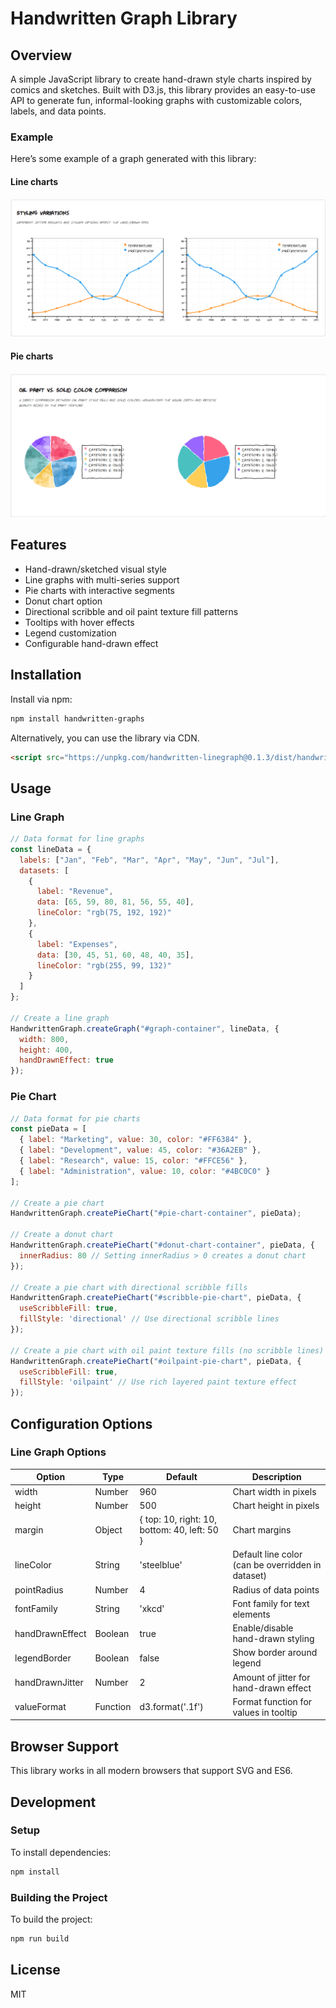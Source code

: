 # Handwritten Graph Library

## Overview

A simple JavaScript library to create hand-drawn style charts inspired by comics and sketches. Built with D3.js, this library provides an easy-to-use API to generate fun, informal-looking graphs with customizable colors, labels, and data points.

### Example

Here’s some example of a graph generated with this library:

#### Line charts

![Example Handwritten Graph](docs/line-min.png)

#### Pie charts

![Example Handwritten Graph](docs/pie-min.png)

## Features

- Hand-drawn/sketched visual style
- Line graphs with multi-series support
- Pie charts with interactive segments
- Donut chart option
- Directional scribble and oil paint texture fill patterns
- Tooltips with hover effects
- Legend customization
- Configurable hand-drawn effect

## Installation

Install via npm:

```bash
npm install handwritten-graphs
```

Alternatively, you can use the library via CDN.

```html
<script src="https://unpkg.com/handwritten-linegraph@0.1.3/dist/handwritten-graph.js"></script>
```

## Usage

### Line Graph

```javascript
// Data format for line graphs
const lineData = {
  labels: ["Jan", "Feb", "Mar", "Apr", "May", "Jun", "Jul"],
  datasets: [
    {
      label: "Revenue",
      data: [65, 59, 80, 81, 56, 55, 40],
      lineColor: "rgb(75, 192, 192)"
    },
    {
      label: "Expenses",
      data: [30, 45, 51, 60, 48, 40, 35],
      lineColor: "rgb(255, 99, 132)"
    }
  ]
};

// Create a line graph
HandwrittenGraph.createGraph("#graph-container", lineData, {
  width: 800,
  height: 400,
  handDrawnEffect: true
});
```

### Pie Chart

```javascript
// Data format for pie charts
const pieData = [
  { label: "Marketing", value: 30, color: "#FF6384" },
  { label: "Development", value: 45, color: "#36A2EB" },
  { label: "Research", value: 15, color: "#FFCE56" },
  { label: "Administration", value: 10, color: "#4BC0C0" }
];

// Create a pie chart
HandwrittenGraph.createPieChart("#pie-chart-container", pieData);

// Create a donut chart
HandwrittenGraph.createPieChart("#donut-chart-container", pieData, {
  innerRadius: 80 // Setting innerRadius > 0 creates a donut chart
});

// Create a pie chart with directional scribble fills
HandwrittenGraph.createPieChart("#scribble-pie-chart", pieData, {
  useScribbleFill: true,
  fillStyle: 'directional' // Use directional scribble lines
});

// Create a pie chart with oil paint texture fills (no scribble lines)
HandwrittenGraph.createPieChart("#oilpaint-pie-chart", pieData, {
  useScribbleFill: true,
  fillStyle: 'oilpaint' // Use rich layered paint texture effect
});
```

## Configuration Options

### Line Graph Options

| Option | Type | Default | Description |
|--------|------|---------|-------------|
| width | Number | 960 | Chart width in pixels |
| height | Number | 500 | Chart height in pixels |
| margin | Object | { top: 10, right: 10, bottom: 40, left: 50 } | Chart margins |
| lineColor | String | 'steelblue' | Default line color (can be overridden in dataset) |
| pointRadius | Number | 4 | Radius of data points |
| fontFamily | String | 'xkcd' | Font family for text elements |
| handDrawnEffect | Boolean | true | Enable/disable hand-drawn styling |
| legendBorder | Boolean | false | Show border around legend |
| handDrawnJitter | Number | 2 | Amount of jitter for hand-drawn effect |
| valueFormat | Function | d3.format('.1f') | Format function for values in tooltip |

## Browser Support

This library works in all modern browsers that support SVG and ES6.

## Development

### Setup

To install dependencies:

```sh
npm install
```

### Building the Project

To build the project:

```sh
npm run build
```

## License

MIT
